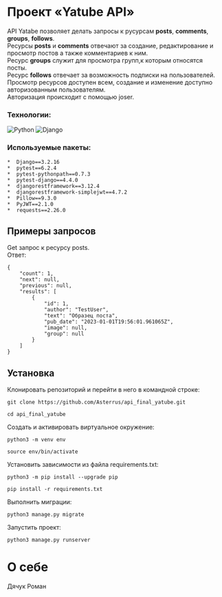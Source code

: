 # Проект «Yatube API» 
API Yatabe позволяет делать запросы к русурсам **posts**, **comments**, **groups**, **follows**.  
Ресурсы **posts** и  **comments** отвечают за создание, редактирование и просмотр постов а также комментариев к ним.  
Ресурс **groups** служит для просмотра групп,к которым относятся посты.  
Ресурс **follows** отвечает за возможность подписки на пользователей.  
Просмотр ресурсов доступен всем, создание и изменение доступно авторизованным пользователям.  
Авторизация происходит с помощью joser.
### Технологии:
![Python](https://img.shields.io/badge/Python-FFD43B?style=for-the-badge&logo=python&logoColor=blue)
![Django](https://img.shields.io/badge/Django-092E20?style=for-the-badge&logo=django&logoColor=green)

### Используемые пакеты:
    *  Django==3.2.16
    *  pytest==6.2.4
    *  pytest-pythonpath==0.7.3
    *  pytest-django==4.4.0
    *  djangorestframework==3.12.4
    *  djangorestframework-simplejwt==4.7.2
    *  Pillow==9.3.0
    *  PyJWT==2.1.0
    *  requests==2.26.0
## Примеры запросов  
Get запрос к ресурсу posts.  
Ответ:  
```
{
    "count": 1,
    "next": null,
    "previous": null,
    "results": [
        {
            "id": 1,
            "author": "TestUser",
            "text": "Образец поста",
            "pub_date": "2023-01-01T19:56:01.961065Z",
            "image": null,
            "group": null
        }
    ]
}
```
## Установка  

Клонировать репозиторий и перейти в него в командной строке:

```
git clone https://github.com/Asterrus/api_final_yatube.git
```

```
cd api_final_yatube
```

Cоздать и активировать виртуальное окружение:

```
python3 -m venv env
```

```
source env/bin/activate
```

Установить зависимости из файла requirements.txt:

```
python3 -m pip install --upgrade pip
```

```
pip install -r requirements.txt
```

Выполнить миграции:

```
python3 manage.py migrate
```

Запустить проект:

```
python3 manage.py runserver
```
# О себе
Дячук Роман
